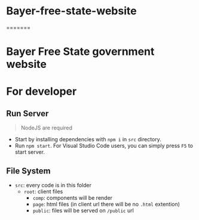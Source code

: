 # Bayer-free-state-website
=======
# Bayer Free State government website

# For developer

## Run Server
> NodeJS are required 

- Start by installing dependencies with `npm i` in `src` directory.
- Run `npm start`. For Visual Studio Code users, you can simply press `F5` to start server.

## File System
- `src`: every code is in this folder
    - `root`: client files
        - `comp`: components will be render 
        - `page`: html files (in client url there will be no `.html` extention)
        - `public`: files will be served on `/public` url

